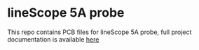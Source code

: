 # lineScope 5A  probe

This repo contains PCB files for lineScope 5A probe, 
full project documentation is available [here](https://github.com/koszalix/lineScope)

